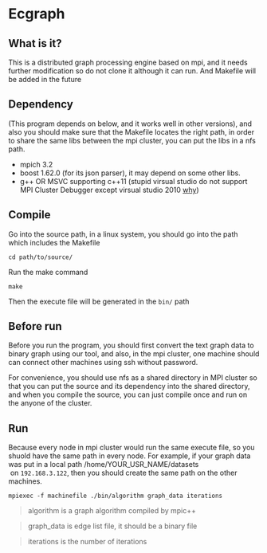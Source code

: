 # Ecgraph

## What is it?
This is a distributed graph processing engine based on mpi, and it needs further modification so do not clone it although it can run. And Makefile will be added in the future

## Dependency
(This program depends on below, and it works well in other versions), and also you should make sure that the Makefile locates the right path, in order to share the same libs between the mpi cluster, you can put the libs in a nfs path.
* mpich 3.2
* boost 1.62.0 (for its json parser), it may depend on some other libs.
* g++ OR MSVC supporting c++11 (stupid virsual studio do not support MPI Cluster Debugger except virsual studio 2010 [why](https://visualstudio.uservoice.com/forums/121579-visual-studio-ide/suggestions/3075084-bring-back-the-mpi-cluster-debugger))

## Compile

Go into the source path, in a linux system, you should go into the path which includes the Makefile

`cd path/to/source/`

Run the make command

`make`

Then the execute file will be generated in the `bin/` path

## Before run

Before you run the program, you should first convert the text graph data to binary graph using our tool, and also, in the mpi cluster, one machine should can connect other machines using ssh without password.

For convenience, you should use nfs as a shared directory in MPI cluster so that you can put the source and its dependency into the shared directory, and when you compile the source, you can just compile once and run on the anyone of the cluster.

## Run

Because every node in mpi cluster would run the same execute file, so you shuold have the same path in every node. For example, if your graph data was put in a local path /home/YOUR_USR_NAME/datasets  on `192.168.3.122`, then you should create the same path on the other machines.

`mpiexec -f machinefile ./bin/algorithm graph_data iterations`

>algorithm is a graph algorithm compiled by mpic++

>graph_data is edge list file, it should be a binary file

>iterations is the number of iterations